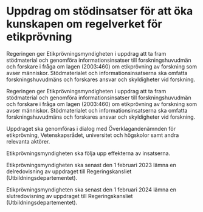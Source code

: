 # Uppdrag om stödinsatser för att öka kunskapen om regelverket för etikprövning

Regeringen ger Etikprövningsmyndigheten i uppdrag att ta fram stödmaterial och genomföra informationsinsatser till forskningshuvudmän och forskare i fråga om lagen (2003:460) om etikprövning av forskning som avser människor. Stödmaterialet och informationsinsatserna ska omfatta forskningshuvudmäns och forskares ansvar och skyldigheter vid forskning.

Regeringen ger Etikprövningsmyndigheten i uppdrag att ta fram stödmaterial och genomföra informationsinsatser till forskningshuvudmän och forskare i fråga om lagen (2003:460) om etikprövning av forskning som avser människor. Stödmaterialet och informationsinsatserna ska omfatta forskningshuvudmäns och forskares ansvar och skyldigheter vid forskning.

Uppdraget ska genomföras i dialog med Överklagandenämnden för etikprövning, Vetenskapsrådet, universitet och högskolor samt andra relevanta aktörer.

Etikprövningsmyndigheten ska följa upp effekterna av insatserna.

Etikprövningsmyndigheten ska senast den 1 februari 2023 lämna en delredovisning av uppdraget till Regeringskansliet (Utbildningsdepartementet).

Etikprövningsmyndigheten ska senast den 1 februari 2024 lämna en slutredovisning av uppdraget till Regeringskansliet (Utbildningsdepartementet).
